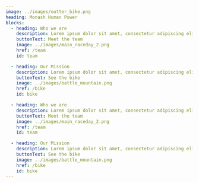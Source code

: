 ```yaml
---
image: ../images/outter_bike.png
heading: Monash Human Power
blocks:
  - heading: Who we are
    description: Lorem ipsum dolor sit amet, consectetur adipiscing elit, sed do eiusmod tempor incididunt ut labore et dolore magna aliqua.
    buttonText: Meet the team
    image: ../images/main_raceday_2.png
    href: /team
    id: team

  - heading: Our Mission
    description: Lorem ipsum dolor sit amet, consectetur adipiscing elit, sed do eiusmod tempor incididunt ut labore et dolore magna aliqua.
    buttonText: See the bike
    image: ../images/battle_mountain.png
    href: /bike
    id: bike

  - heading: Who we are
    description: Lorem ipsum dolor sit amet, consectetur adipiscing elit, sed do eiusmod tempor incididunt ut labore et dolore magna aliqua.
    buttonText: Meet the team
    image: ../images/main_raceday_2.png
    href: /team
    id: team

  - heading: Our Mission
    description: Lorem ipsum dolor sit amet, consectetur adipiscing elit, sed do eiusmod tempor incididunt ut labore et dolore magna aliqua.
    buttonText: See the bike
    image: ../images/battle_mountain.png
    href: /bike
    id: bike
---
```

